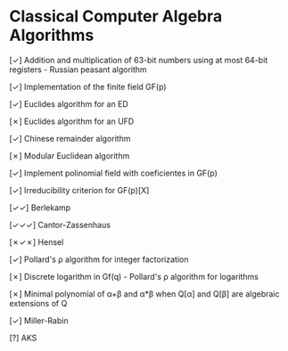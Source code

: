 # Classical Computer Algebra Algorithms

[✓] Addition and multiplication of 63-bit numbers using at most 64-bit registers - Russian peasant algorithm

[✓] Implementation of the finite field GF(p) 

[✓] Euclides algorithm for an ED

[✗] Euclides algorithm for an UFD

[✓] Chinese remainder algorithm

[✗] Modular Euclidean algorithm

[✓] Implement polinomial field with coeficientes in GF(p)

[✓] Irreducibility criterion for GF(p)[X]

[✓✓] Berlekamp 

[✓✓✓] Cantor-Zassenhaus

[✗✓✗] Hensel

[✓] Pollard's ρ algorithm for integer factorization

[✗] Discrete logarithm in Gf(q) - Pollard's ρ algorithm for logarithms

[✗] Minimal polynomial of α+β and α*β when Q[α] and Q[β] are algebraic extensions of Q

[✓] Miller-Rabin

[?] AKS